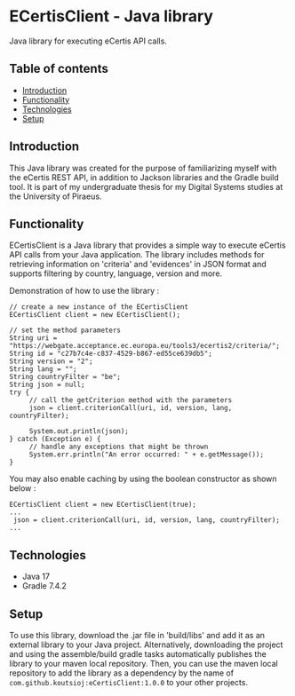 # ECertisClient - Java library
Java library for executing eCertis API calls. 
 
 ## Table of contents
* [Introduction](#introduction)
* [Functionality](#functionality)
* [Technologies](#technologies)
* [Setup](#setup)

## Introduction
This Java library was created for the purpose of familiarizing myself with the eCertis REST API, in addition to Jackson libraries and the Gradle build tool. It is part of my undergraduate thesis for my Digital Systems studies at the University of Piraeus.

## Functionality
ECertisClient is a Java library that provides a simple way to execute eCertis API calls from your Java application. 
The library includes methods for retrieving information on 'criteria' and 'evidences' in JSON format and supports filtering by country, language, version and more. 

Demonstration of how to use the library :

```
// create a new instance of the ECertisClient
ECertisClient client = new ECertisClient();

// set the method parameters
String uri = "https://webgate.acceptance.ec.europa.eu/tools3/ecertis2/criteria/";
String id = "c27b7c4e-c837-4529-b867-ed55ce639db5";
String version = "2";
String lang = "";
String countryFilter = "be";
String json = null;
try {
     // call the getCriterion method with the parameters
     json = client.criterionCall(uri, id, version, lang, countryFilter);

     System.out.println(json);
} catch (Exception e) {
     // handle any exceptions that might be thrown
     System.err.println("An error occurred: " + e.getMessage());
}
```

You may also enable caching by using the boolean constructor as shown below :
```
ECertisClient client = new ECertisClient(true);
...
 json = client.criterionCall(uri, id, version, lang, countryFilter);
...
```

## Technologies
* Java 17
* Gradle 7.4.2

## Setup
To use this library, download the .jar file in 'build/libs' and add it as an external library to your Java project. 
Alternatively, downloading the project and using the assemble/build gradle tasks automatically publishes the library to your maven local repository. Then, you can use the maven local repository to add the library as a dependency by the name of `com.github.koutsioj:eCertisClient:1.0.0` to your other projects.
